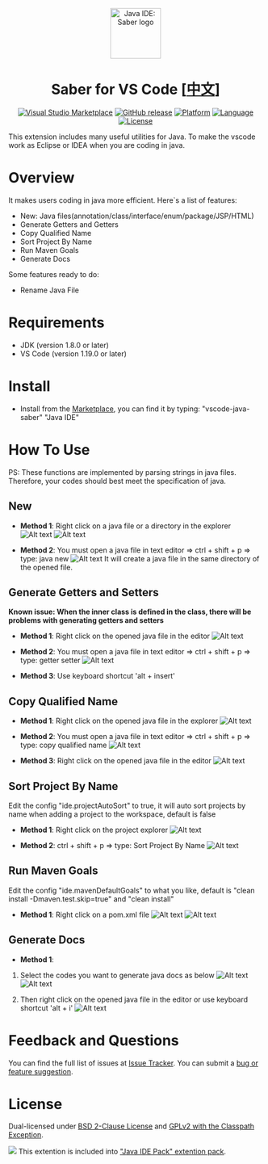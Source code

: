 <p align="center"><a href="https://github.com/jiangdequan/vscode-java-saber" target="_blank" rel="noopener noreferrer"><img width="100" src="https://raw.githubusercontent.com/jiangdequan/vscode-java-saber/master/logo.jpg" alt="Java IDE: Saber logo"></a></p>

<h1 align="center">Saber for VS Code [<a href="README_CN.md">中文</a>]</h1>

<p align="center">
    <a href="https://marketplace.visualstudio.com/items?itemName=YouMayCallMeV.vscode-java-saber"><img alt="Visual Studio Marketplace" src="https://img.shields.io/vscode-marketplace/d/youmaycallmev.vscode-java-saber.svg"/></a>
    <a href="https://github.com/jiangdequan/vscode-java-saber/releases"><img alt="GitHub release" src="https://img.shields.io/github/release/jiangdequan/vscode-java-saber.svg"/></a>
    <a href="javascript:;"><img alt="Platform" src="https://img.shields.io/badge/platform-windows|osx|linux-lightgrey.svg"/></a>
    <a href="javascript:;"><img alt="Language" src="https://img.shields.io/badge/language-javascript-orange.svg"/></a>
    <a href="javascript:;"><img alt="License" src="https://img.shields.io/badge/license-BSD&GPLv2-black.svg"/></a>
</p>

This extension includes many useful utilities for Java. To make the vscode work as Eclipse or IDEA when you are coding in java.

# Overview
It makes users coding in java more efficient. Here`s a list of features:
* New: Java files(annotation/class/interface/enum/package/JSP/HTML)
* Generate Getters and Getters
* Copy Qualified Name
* Sort Project By Name
* Run Maven Goals
* Generate Docs

Some features ready to do:
* Rename Java File

# Requirements
* JDK (version 1.8.0 or later)
* VS Code (version 1.19.0 or later)

# Install
* Install from the [Marketplace](https://marketplace.visualstudio.com/), you can find it by typing: "vscode-java-saber" "Java IDE"

# How To Use
PS: These functions are implemented by parsing strings in java files. Therefore, your codes should best meet the specification of java.

## New
* __Method 1__: Right click on a java file or a directory in the explorer
![Alt text](./preview/java.ide.new.method1.step1.png)
![Alt text](./preview/java.ide.new.method1.step2.png)

* __Method 2__: You must open a java file in text editor => ctrl + shift + p => type: java new
![Alt text](./preview/java.ide.new.method2.png)
It will create a java file in the same directory of the opened file.

## Generate Getters and Setters
__Known issue: When the inner class is defined in the class, there will be problems with generating getters and setters__
* __Method 1__: Right click on the opened java file in the editor
![Alt text](./preview/java.ide.generate.getter.setter.method1.png)

* __Method 2__: You must open a java file in text editor => ctrl + shift + p => type: getter setter
![Alt text](./preview/java.ide.generate.getter.setter.method2.png)

* __Method 3__: Use keyboard shortcut 'alt + insert'

## Copy Qualified Name
* __Method 1__: Right click on the opened java file in the explorer
![Alt text](./preview/java.ide.copy.qualified.name.method1.png)

* __Method 2__: You must open a java file in text editor => ctrl + shift + p => type: copy qualified name
![Alt text](./preview/java.ide.copy.qualified.name.method2.png)

* __Method 3__: Right click on the opened java file in the editor
![Alt text](./preview/java.ide.copy.qualified.name.method3.png)

## Sort Project By Name
Edit the config "ide.projectAutoSort" to true, it will auto sort projects by name when adding a project to the workspace, default is false

* __Method 1__: Right click on the project explorer
![Alt text](./preview/java.ide.sort.project.method1.png)

* __Method 2__: ctrl + shift + p => type: Sort Project By Name
![Alt text](./preview/java.ide.sort.project.method2.png)

## Run Maven Goals
Edit the config "ide.mavenDefaultGoals" to what you like, default is "clean install -Dmaven.test.skip=true" and "clean install"

* __Method 1__: Right click on a pom.xml file
![Alt text](./preview/java.ide.run.as.method1.step1.png)
![Alt text](./preview/java.ide.run.as.method1.step2.png)

## Generate Docs
* __Method 1__: 
1. Select the codes you want to generate java docs as below
![Alt text](./preview/java.ide.generate.docs.method1.step1.1.png)
![Alt text](./preview/java.ide.generate.docs.method1.step1.2.png)

2. Then right click on the opened java file in the editor or use keyboard shortcut 'alt + i'
![Alt text](./preview/java.ide.generate.docs.method1.step2.1.png)

# Feedback and Questions
You can find the full list of issues at [Issue Tracker](https://github.com/jiangdequan/vscode-java-saber/issues). You can submit a [bug or feature suggestion](https://github.com/jiangdequan/vscode-java-saber/issues/new).

# License
Dual-licensed under [BSD 2-Clause License](http://opensource.org/licenses/BSD-2-Clause) and [GPLv2 with the Classpath Exception](http://openjdk.java.net/legal/gplv2+ce.html).

![](https://raw.githubusercontent.com/paulvi/vscode-java-ide-pack/master/duke-plug.png)
This extention is included into ["Java IDE Pack" extention pack](https://github.com/paulvi/vscode-java-ide-pack/).
